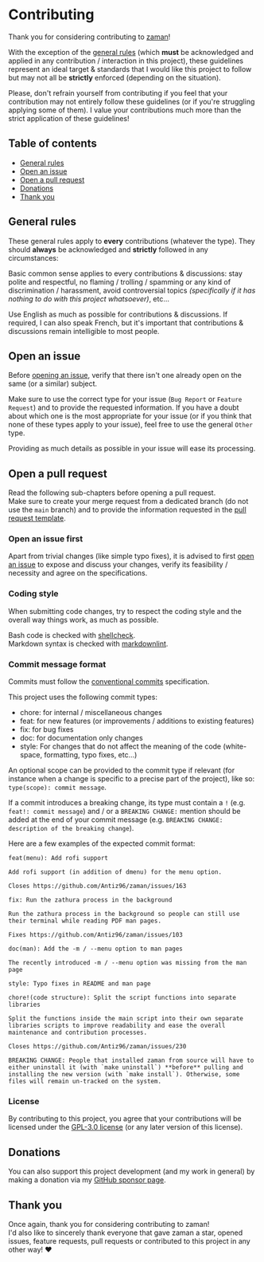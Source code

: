 # Contributing

Thank you for considering contributing to [zaman](https://github.com/Antiz96/zaman)!

With the exception of the [general rules](#general-rules) (which **must** be acknowledged and applied in any contribution / interaction in this project), these guidelines represent an ideal target & standards that I would like this project to follow but may not all be **strictly** enforced (depending on the situation).

Please, don't refrain yourself from contributing if you feel that your contribution may not entirely follow these guidelines (or if you're struggling applying some of them). I value your contributions much more than the strict application of these guidelines!

## Table of contents

- [General rules](#general-rules)
- [Open an issue](#open-an-issue)
- [Open a pull request](#open-a-pull-request)
- [Donations](#donations)
- [Thank you](#thank-you)

## General rules

These general rules apply to **every** contributions (whatever the type). They should **always** be acknowledged and **strictly** followed in any circumstances:

Basic common sense applies to every contributions & discussions: stay polite and respectful, no flaming / trolling / spamming or any kind of discrimination / harassment, avoid controversial topics *(specifically if it has nothing to do with this project whatsoever)*, etc...

Use English as much as possible for contributions & discussions. If required, I can also speak French, but it's important that contributions & discussions remain intelligible to most people.

## Open an issue

Before [opening an issue](https://github.com/Antiz96/zaman/issues/new/choose), verify that there isn't one already open on the same (or a similar) subject.

Make sure to use the correct type for your issue (`Bug Report` or `Feature Request`) and to provide the requested information. If you have a doubt about which one is the most appropriate for your issue (or if you think that none of these types apply to your issue), feel free to use the general `Other` type.

Providing as much details as possible in your issue will ease its processing.

## Open a pull request

Read the following sub-chapters before opening a pull request.  
Make sure to create your merge request from a dedicated branch (do not use the `main` branch) and to provide the information requested in the [pull request template](https://github.com/Antiz96/antiz/blob/main/.github/PULL_REQUEST_TEMPLATE.md).

### Open an issue first

Apart from trivial changes (like simple typo fixes), it is advised to first [open an issue](#open-an-issue) to expose and discuss your changes, verify its feasibility / necessity and agree on the specifications.

### Coding style

When submitting code changes, try to respect the coding style and the overall way things work, as much as possible.

Bash code is checked with [shellcheck](https://www.shellcheck.net/).  
Markdown syntax is checked with [markdownlint](https://github.com/markdownlint/markdownlint).

### Commit message format

Commits must follow the [conventional commits](https://www.conventionalcommits.org/en/v1.0.0/) specification.

This project uses the following commit types:

- chore: for internal / miscellaneous changes
- feat: for new features (or improvements / additions to existing features)
- fix: for bug fixes
- doc: for documentation only changes
- style: For changes that do not affect the meaning of the code (white-space, formatting, typo fixes, etc...)

An optional scope can be provided to the commit type if relevant (for instance when a change is specific to a precise part of the project), like so: `type(scope): commit message`.

If a commit introduces a breaking change, its type must contain a `!` (e.g. `feat!: commit message`) and / or a `BREAKING CHANGE:` mention should be added at the end of your commit message (e.g. `BREAKING CHANGE: description of the breaking change`).

Here are a few examples of the expected commit format:

```text
feat(menu): Add rofi support

Add rofi support (in addition of dmenu) for the menu option.

Closes https://github.com/Antiz96/zaman/issues/163
```

```text
fix: Run the zathura process in the background

Run the zathura process in the background so people can still use their terminal while reading PDF man pages.

Fixes https://github.com/Antiz96/zaman/issues/103
```

```text
doc(man): Add the -m / --menu option to man pages

The recently introduced -m / --menu option was missing from the man page
```

```text
style: Typo fixes in README and man page
```

```text
chore!(code structure): Split the script functions into separate libraries

Split the functions inside the main script into their own separate libraries scripts to improve readability and ease the overall maintenance and contribution processes.

Closes https://github.com/Antiz96/zaman/issues/230

BREAKING CHANGE: People that installed zaman from source will have to either uninstall it (with `make uninstall`) **before** pulling and installing the new version (with `make install`). Otherwise, some files will remain un-tracked on the system.
```

### License

By contributing to this project, you agree that your contributions will be licensed under the [GPL-3.0 license](https://github.com/Antiz96/zaman/blob/main/LICENSE) (or any later version of this license).

## Donations

You can also support this project development (and my work in general) by making a donation via my [GitHub sponsor page](https://github.com/sponsors/Antiz96).

## Thank you

Once again, thank you for considering contributing to zaman!  
I'd also like to sincerely thank everyone that gave zaman a star, opened issues, feature requests, pull requests or contributed to this project in any other way! :heart:

